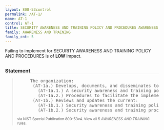 ```yaml
---
layout: 800-53control
permalink: /AT-1/
name: AT-1
control: AT-1
title: SECURITY AWARENESS AND TRAINING POLICY AND PROCEDURES AWARENESS AND TRAINING
family: AWARENESS AND TRAINING
family_cnt: 5
---
```

<p class="text-info">Failing to implement for SECURITY AWARENESS AND TRAINING POLICY AND PROCEDURES is of <b>LOW</b> impact.</p>

<h3 style="border-bottom:1px solid #ddd;margin:30px 0 8px 0;">Statement</h3>
<blockquote>
<pre>     The organization: 
      (AT-1a.) Develops, documents, and disseminates to [Assignment: organization-defined personnel or roles]: 
        (AT-1a.1.) A security awareness and training policy that addresses purpose, scope, roles, responsibilities, management commitment, coordination among organizational entities, and compliance; and 
        (AT-1a.2.) Procedures to facilitate the implementation of the security awareness and training policy and associated security awareness and training controls; and 
      (AT-1b.) Reviews and updates the current: 
        (AT-1b.1.) Security awareness and training policy [Assignment: organization-defined frequency]; and 
        (AT-1b.2.) Security awareness and training procedures [Assignment: organization-defined frequency]. 
</pre>
<p><small>via NIST Special Publication 800-53v4. View all 5 <i>AWARENESS AND TRAINING</i> rules. <a href="/cce/ssg/group/$Group_id"><span class="glyphicon glyphicon-link"></span></a> </small></p>
</blockquote>

